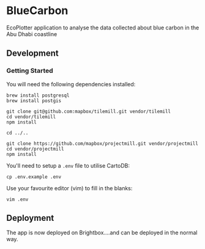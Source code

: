 # BlueCarbon

EcoPlotter application to analyse the data collected about blue carbon in the Abu Dhabi coastline

## Development

### Getting Started

You will need the following dependencies installed:

```
brew install postgresql
brew install postgis

git clone git@github.com:mapbox/tilemill.git vendor/tilemill
cd vendor/tilemill
npm install

cd ../..

git clone https://github.com/mapbox/projectmill.git vendor/projectmill
cd vendor/projectmill
npm install
```

You'll need to setup a `.env` file to utilise CartoDB:

```
cp .env.example .env
```

Use your favourite editor (vim) to fill in the blanks:

```
vim .env
```

## Deployment

The app is now deployed on Brightbox....and can be deployed in the normal way.
